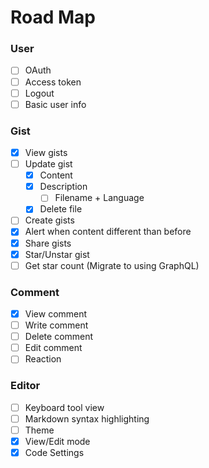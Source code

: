 # Road Map

### User
- [ ] OAuth
- [ ] Access token
- [ ] Logout
- [ ] Basic user info

### Gist
- [x] View gists
- [ ] Update gist
	- [x] Content
  - [x] Description
	- [ ] Filename + Language
  - [x] Delete file
- [ ] Create gists
- [x] Alert when content different than before
- [x] Share gists
- [x] Star/Unstar gist
- [ ] Get star count (Migrate to using GraphQL)

### Comment
- [x] View comment
- [ ] Write comment
- [ ] Delete comment
- [ ] Edit comment
- [ ] Reaction

### Editor
- [ ] Keyboard tool view
- [ ] Markdown syntax highlighting
- [ ] Theme
- [x] View/Edit mode
- [x] Code Settings
